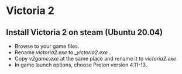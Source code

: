 # Victoria 2

## Install Victoria 2 on steam (Ubuntu 20.04)

- Browse to your game files.
- Rename *victoria2.exe* to *_victoria2.exe* .
- Copy *v2game.exe* at the same place and rename it to *victoria2.exe*
- In game launch options, choose Proton version 4.11-13. 
